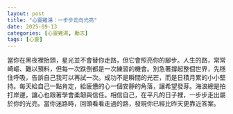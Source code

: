 ```yaml
---
layout: post
title: "心靈雞湯：一步步走向光亮"
date: 2025-09-13
categories: [心靈雞湯, 勵志]
tags: [心靈]
---
```


當你在黑夜裡抬頭，星光並不會替你走路，但它會照亮你的腳步。人生的路，常常崎嶇、難以預料，但每一次跌倒都是一次練習的機會。別急著撐起整個世界，先穩住呼吸，告訴自己我可以再試一次。成功不是瞬間的光芒，而是日積月累的小小堅持。每天給自己一點肯定，給疲憊的心一個安靜的角落，讓希望發芽。海浪總是拍打岸邊，讓心也跟著學會柔韌與信任。相信自己，在平凡的日子裡，一步步走出屬於你的光亮。當你迷路時，回頭看看走過的路，發現你已經比昨天更靠近答案。
